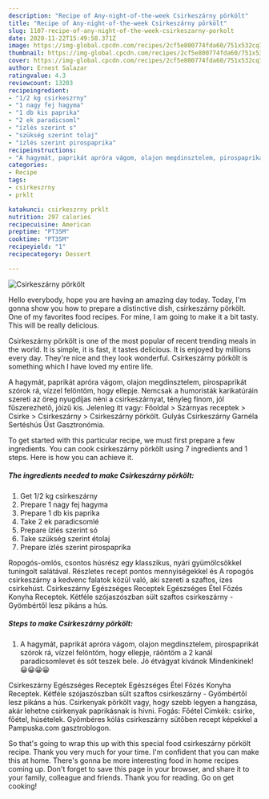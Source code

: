 ```yaml
---
description: "Recipe of Any-night-of-the-week Csirkeszárny pörkölt"
title: "Recipe of Any-night-of-the-week Csirkeszárny pörkölt"
slug: 1107-recipe-of-any-night-of-the-week-csirkeszarny-porkolt
date: 2020-11-22T15:49:58.371Z
image: https://img-global.cpcdn.com/recipes/2cf5e800774fda60/751x532cq70/csirkeszarny-porkolt-recept-foto.jpg
thumbnail: https://img-global.cpcdn.com/recipes/2cf5e800774fda60/751x532cq70/csirkeszarny-porkolt-recept-foto.jpg
cover: https://img-global.cpcdn.com/recipes/2cf5e800774fda60/751x532cq70/csirkeszarny-porkolt-recept-foto.jpg
author: Ernest Salazar
ratingvalue: 4.3
reviewcount: 13203
recipeingredient:
- "1/2 kg csirkeszrny"
- "1 nagy fej hagyma"
- "1 db kis paprika"
- "2 ek paradicsoml"
- "ízlés szerint s"
- "szükség szerint tolaj"
- "ízlés szerint pirospaprika"
recipeinstructions:
- "A hagymát, paprikát apróra vágom, olajon megdinsztelem, pirospaprikát szórok rá, vízzel felöntöm, hogy ellepje, ráöntöm a 2 kanál paradicsomlevet és sót teszek bele. Jó étvágyat kívánok Mindenkinek! 😀😀😀😀"
categories:
- Recipe
tags:
- csirkeszrny
- prklt

katakunci: csirkeszrny prklt 
nutrition: 297 calories
recipecuisine: American
preptime: "PT35M"
cooktime: "PT35M"
recipeyield: "1"
recipecategory: Dessert

---
```



![Csirkeszárny pörkölt](https://img-global.cpcdn.com/recipes/2cf5e800774fda60/751x532cq70/csirkeszarny-porkolt-recept-foto.jpg)

Hello everybody, hope you are having an amazing day today. Today, I'm gonna show you how to prepare a distinctive dish, csirkeszárny pörkölt. One of my favorites food recipes. For mine, I am going to make it a bit tasty. This will be really delicious.

Csirkeszárny pörkölt is one of the most popular of recent trending meals in the world. It is simple, it is fast, it tastes delicious. It is enjoyed by millions every day. They're nice and they look wonderful. Csirkeszárny pörkölt is something which I have loved my entire life.

A hagymát, paprikát apróra vágom, olajon megdinsztelem, pirospaprikát szórok rá, vízzel felöntöm, hogy ellepje. Nemcsak a humoristák karikatúráin szereti az öreg nyugdíjas néni a csirkeszárnyat, tényleg finom, jól fűszerezhető, jóízű kis. Jelenleg itt vagy: Főoldal &gt; Szárnyas receptek &gt; Csirke &gt; Csirkeszárny &gt; Csirkeszárny pörkölt. Gulyás Csirkeszárny Garnéla Sertéshús Üst Gasztronómia.


To get started with this particular recipe, we must first prepare a few ingredients. You can cook csirkeszárny pörkölt using 7 ingredients and 1 steps. Here is how you can achieve it.

<!--inarticleads1-->

##### The ingredients needed to make Csirkeszárny pörkölt:

1. Get 1/2 kg csirkeszárny
1. Prepare 1 nagy fej hagyma
1. Prepare 1 db kis paprika
1. Take 2 ek paradicsomlé
1. Prepare ízlés szerint só
1. Take szükség szerint étolaj
1. Prepare ízlés szerint pirospaprika


Ropogós-omlós, csontos húsrész egy klasszikus, nyári gyümölcsökkel tuningolt salátával. Részletes recept pontos mennyiségekkel és A ropogós csirkeszárny a kedvenc falatok közül való, aki szereti a szaftos, ízes csirkehúst. Csirkeszárny Egészséges Receptek Egészséges Étel Főzés Konyha Receptek. Kétféle szójaszószban sült szaftos csirkeszárny - Gyömbértől lesz pikáns a hús. 

<!--inarticleads2-->

##### Steps to make Csirkeszárny pörkölt:

1. A hagymát, paprikát apróra vágom, olajon megdinsztelem, pirospaprikát szórok rá, vízzel felöntöm, hogy ellepje, ráöntöm a 2 kanál paradicsomlevet és sót teszek bele. Jó étvágyat kívánok Mindenkinek! 😀😀😀😀


Csirkeszárny Egészséges Receptek Egészséges Étel Főzés Konyha Receptek. Kétféle szójaszószban sült szaftos csirkeszárny - Gyömbértől lesz pikáns a hús. Csirkenyak pörkölt vagy, hogy szebb legyen a hangzása, akár lehetne csirkenyak paprikásnak is hívni. Fogás: Főétel Cimkék: csirke, főétel, húsételek. Gyömbéres kólás csirkeszárny sütőben recept képekkel a Pampuska.com gasztroblogon. 

So that's going to wrap this up with this special food csirkeszárny pörkölt recipe. Thank you very much for your time. I'm confident that you can make this at home. There's gonna be more interesting food in home recipes coming up. Don't forget to save this page in your browser, and share it to your family, colleague and friends. Thank you for reading. Go on get cooking!
